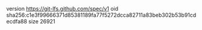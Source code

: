 version https://git-lfs.github.com/spec/v1
oid sha256:c1e3f99666371d85381189fa77f5272dcca82711a83beb302b53b91cdecdfa88
size 26921
